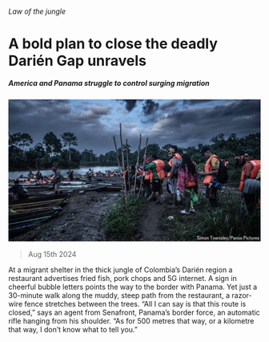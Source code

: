 ###### Law of the jungle

# A bold plan to close the deadly Darién Gap unravels 

##### America and Panama struggle to control surging migration 

![image](images/20240817_AMP502.jpg) 

> Aug 15th 2024 

At a migrant shelter in the thick jungle of Colombia’s Darién region a restaurant advertises fried fish, pork chops and 5G internet. A sign in cheerful bubble letters points the way to the border with Panama. Yet just a 30-minute walk along the muddy, steep path from the restaurant, a razor-wire fence stretches between the trees. “All I can say is that this route is closed,” says an agent from Senafront, Panama’s border force, an automatic rifle hanging from his shoulder. “As for 500 metres that way, or a kilometre that way, I don’t know what to tell you.”

